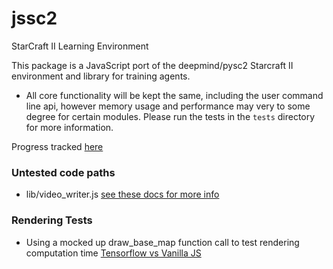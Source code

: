 # jssc2

StarCraft II Learning Environment

This package is a JavaScript port of the deepmind/pysc2 Starcraft II environment and library for training agents. 

- All core functionality will be kept the same, including the user command line api, however memory usage and performance may very to some degree for certain modules. Please run the tests in the `tests` directory for more information.

Progress tracked [here](https://docs.google.com/spreadsheets/d/1V8KMPZJJE0mjzI4Z8px06jS8sZL3zfR5a_fcmFsiUpU/edit?ts=5e8904ba#gid=0)

### Untested code paths
- lib/video_writer.js [see these docs for more info](https://www.npmjs.com/package/fluent-ffmpeg)

### Rendering Tests
- Using a mocked up draw_base_map function call to test rendering computation time
    [Tensorflow vs Vanilla JS](https://docs.google.com/spreadsheets/d/1yGwn0pfzlgjQ76WZ7ItQjCOhIF7B2BMgumE0DzyM9-Q/edit?usp=sharing)
